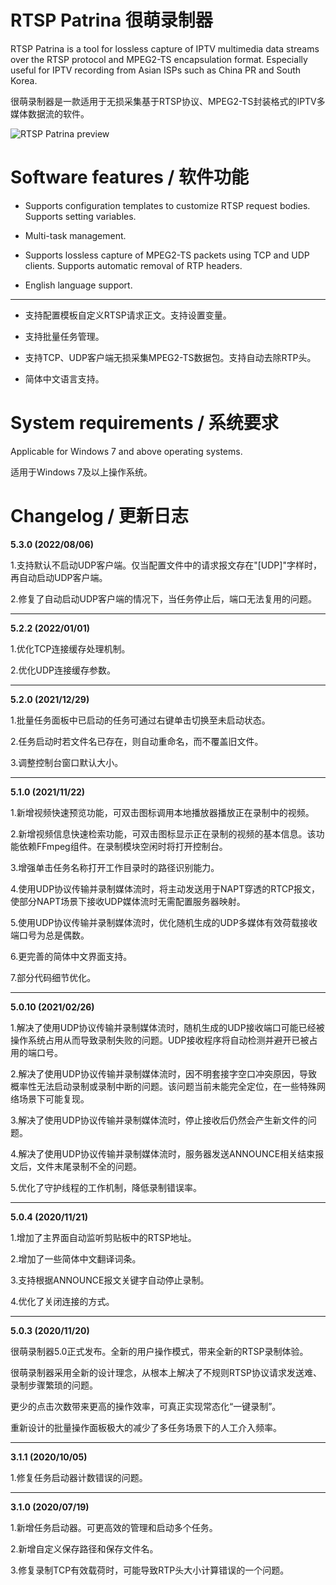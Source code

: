 # RTSP Patrina 很萌录制器

RTSP Patrina is a tool for lossless capture of IPTV multimedia data streams over the RTSP protocol and MPEG2-TS encapsulation format. Especially useful for IPTV recording from Asian ISPs such as China PR and South Korea.

很萌录制器是一款适用于无损采集基于RTSP协议、MPEG2-TS封装格式的IPTV多媒体数据流的软件。


![RTSP Patrina preview](https://thumbs2.imgbox.com/2a/c9/pPpIlHlh_t.png)


# Software features / 软件功能

- Supports configuration templates to customize RTSP request bodies. Supports setting variables.

- Multi-task management.

- Supports lossless capture of MPEG2-TS packets using TCP and UDP clients. Supports automatic removal of RTP headers.

- English language support.

---

- 支持配置模板自定义RTSP请求正文。支持设置变量。

- 支持批量任务管理。

- 支持TCP、UDP客户端无损采集MPEG2-TS数据包。支持自动去除RTP头。

- 简体中文语言支持。


# System requirements / 系统要求 

Applicable for Windows 7 and above operating systems.

适用于Windows 7及以上操作系统。


# Changelog / 更新日志

**5.3.0 (2022/08/06)**

1.支持默认不启动UDP客户端。仅当配置文件中的请求报文存在"[UDP]"字样时，再自动启动UDP客户端。

2.修复了自动启动UDP客户端的情况下，当任务停止后，端口无法复用的问题。

---

**5.2.2 (2022/01/01)**

1.优化TCP连接缓存处理机制。

2.优化UDP连接缓存参数。

---

**5.2.0 (2021/12/29)**

1.批量任务面板中已启动的任务可通过右键单击切换至未启动状态。

2.任务启动时若文件名已存在，则自动重命名，而不覆盖旧文件。

3.调整控制台窗口默认大小。

---

**5.1.0 (2021/11/22)**

1.新增视频快速预览功能，可双击图标调用本地播放器播放正在录制中的视频。

2.新增视频信息快速检索功能，可双击图标显示正在录制的视频的基本信息。该功能依赖FFmpeg组件。在录制模块空闲时将打开控制台。

3.增强单击任务名称打开工作目录时的路径识别能力。

4.使用UDP协议传输并录制媒体流时，将主动发送用于NAPT穿透的RTCP报文，使部分NAPT场景下接收UDP媒体流时无需配置服务器映射。

5.使用UDP协议传输并录制媒体流时，优化随机生成的UDP多媒体有效荷载接收端口号为总是偶数。

6.更完善的简体中文界面支持。

7.部分代码细节优化。

---

**5.0.10 (2021/02/26)**

1.解决了使用UDP协议传输并录制媒体流时，随机生成的UDP接收端口可能已经被操作系统占用从而导致录制失败的问题。UDP接收程序将自动检测并避开已被占用的端口号。

2.解决了使用UDP协议传输并录制媒体流时，因不明套接字空口冲突原因，导致概率性无法启动录制或录制中断的问题。该问题当前未能完全定位，在一些特殊网络场景下可能复现。

3.解决了使用UDP协议传输并录制媒体流时，停止接收后仍然会产生新文件的问题。

4.解决了使用UDP协议传输并录制媒体流时，服务器发送ANNOUNCE相关结束报文后，文件末尾录制不全的问题。

5.优化了守护线程的工作机制，降低录制错误率。

---

**5.0.4 (2020/11/21)**

1.增加了主界面自动监听剪贴板中的RTSP地址。

2.增加了一些简体中文翻译词条。

3.支持根据ANNOUNCE报文关键字自动停止录制。

4.优化了关闭连接的方式。

---

**5.0.3 (2020/11/20)**

很萌录制器5.0正式发布。全新的用户操作模式，带来全新的RTSP录制体验。

很萌录制器采用全新的设计理念，从根本上解决了不规则RTSP协议请求发送难、录制步骤繁琐的问题。

更少的点击次数带来更高的操作效率，可真正实现常态化“一键录制”。

重新设计的批量操作面板极大的减少了多任务场景下的人工介入频率。

---

**3.1.1 (2020/10/05)**

1.修复任务启动器计数错误的问题。

---

**3.1.0 (2020/07/19)**

1.新增任务启动器。可更高效的管理和启动多个任务。

2.新增自定义保存路径和保存文件名。

3.修复录制TCP有效载荷时，可能导致RTP头大小计算错误的一个问题。
